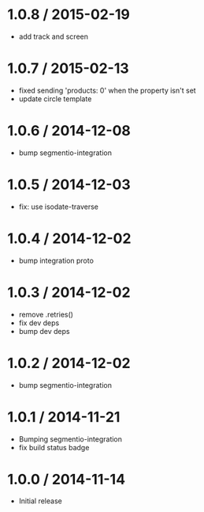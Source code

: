 
1.0.8 / 2015-02-19
==================

  * add track and screen

1.0.7 / 2015-02-13
==================

 * fixed sending 'products: 0' when the property isn't set
 * update circle template

1.0.6 / 2014-12-08
==================

 * bump segmentio-integration

1.0.5 / 2014-12-03
==================

  * fix: use isodate-traverse

1.0.4 / 2014-12-02
==================

 * bump integration proto

1.0.3 / 2014-12-02
==================

 * remove .retries()
 * fix dev deps
 * bump dev deps

1.0.2 / 2014-12-02
==================

 * bump segmentio-integration

1.0.1 / 2014-11-21
==================

 * Bumping segmentio-integration
 * fix build status badge

1.0.0 / 2014-11-14
==================

  * Initial release
